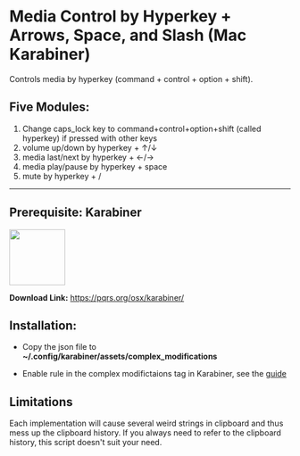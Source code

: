 # Media Control by Hyperkey + Arrows, Space, and Slash (Mac Karabiner)

Controls media by hyperkey (command + control + option + shift).

## Five Modules:

1. Change caps_lock key to command+control+option+shift (called hyperkey) if pressed with other keys 
2. volume up/down by hyperkey + ↑/↓
3. media last/next by hyperkey + ←/→
4. media play/pause by hyperkey + space
5. mute by hyperkey + /

---

## Prerequisite: Karabiner

<img src="https://karabiner-elements.pqrs.org/images/logo.png" width="100" height="100">

**Download Link:** <https://pqrs.org/osx/karabiner/>

## Installation:

- Copy the json file to **~/.config/karabiner/assets/complex_modifications**

- Enable rule in the complex modifictaions tag in Karabiner, see the [guide](https://karabiner-elements.pqrs.org/docs/manual/configuration/configure-complex-modifications/)

## Limitations

Each implementation will cause several weird strings in clipboard and thus mess up the clipboard history. If you always need to refer to the clipboard history, this script doesn't suit your need. 

